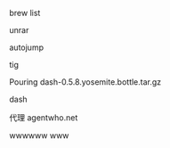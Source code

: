 brew list

unrar

autojump

tig

Pouring dash-0.5.8.yosemite.bottle.tar.gz

dash

代理
agentwho.net

wwwwww
www
